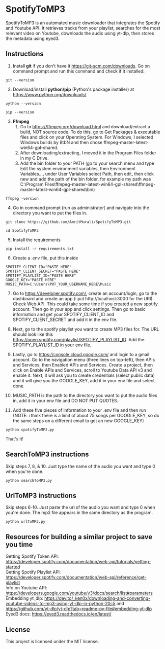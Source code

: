 # SpotifyToMP3
SpotifyToMP3 is an automated music downloader that integrates the Spotify and Youtube API. It retrieves tracks from your playlist, searches for the most relevant video on Youtube, downloads the audio using yt-dlp, then stores the metadata using eyed3.
## Instructions
1. Install **git** if you don't have it https://git-scm.com/downloads. Go on command prompt and run this command and check if it installed.
```
git --version
```
2. Download/install **python/pip** (Python's package installer) at https://www.python.org/downloads/
```
python --version
```
```
pip --version
```
3. **Ffmpeg**
    1. Go to https://ffmpeg.org/download.html and download/extract a build, NOT source code. To do this, go to Get Packages & executable files and click on your Operating System. For Windows, I selected Windows builds by BtbN and then chose ffmpeg-master-latest-win64-gpl-shared.
    2. After downloading/extracting, I moved it in the Program Files folder in my C Drive.
    3. Add the bin folder to your PATH (go to your search menu and type Edit the system environment variables, then Environment Variables..., under User Variables select Path, then edit, then click new and add the path of the bin folder, for example my path was C:\Program Files\ffmpeg-master-latest-win64-gpl-shared\ffmpeg-master-latest-win64-gpl-shared\bin)
```
ffmpeg -version
```
4. Go in command prompt (run as administrator) and navigate into the directory you want to put the files in.
```
git clone https://github.com/AmritMurali/SpotifyToMP3.git
```
```
cd SpotifyToMP3
```
5. Install the requirements
```
pip install -r requirements.txt
```
6. Create a .env file, put this inside
```
SPOTIFY_CLIENT_ID="PASTE HERE"
SPOTIFY_CLIENT_SECRET="PASTE HERE"
SPOTIFY_PLAYLIST_ID="PASTE HERE"
GOOGLE_KEY="PASTE HERE"
MUSIC_PATH=C:\Users\PUT_YOUR_USERNAME_HERE\Music
```
7. Go to https://developer.spotify.com/, create an account/login, go to the dashboard and create an app (i put http://localhost:3000 for the URI). Check Web API. This could take some time if you created a new spotify account. Then go in your app and click settings. Then go to basic information and get your SPOTIFY_CLIENT_ID and SPOTIFY_CLIENT_SECRET and add it in the env file.

8. Next, go to the spotify playlist you want to create MP3 files for. The URL should look like this https://open.spotify.com/playlist/SPOTIFY_PLAYLIST_ID. Add the SPOTIFY_PLAYLIST_ID in your env file.

9. Lastly, go to https://console.cloud.google.com/ and login to a gmail account. Go to the navigation menu (three lines on top-left), then APIs and Services, then Enabled APIs and Services. Create a project, then click on Enable APIs and Services, scroll to Youtube Data API v3 and enable it. Next, it will ask you to create credentials (select public data) and it will give you the GOOGLE_KEY, add it in your env file and select done.

10. MUSIC_PATH is the path to the directory you want to put the audio files in, add it in your env file and DO NOT PUT QUOTES.

11. Add these five pieces of information to your .env file and then run (NOTE: i think there is a limit of about 75 songs per GOOGLE_KEY, so do the same steps on a different email to get an new GGOGLE_KEY)
```
python spotifyToMP3.py
```
That's it!

## SearchToMP3 instructions
Skip steps 7, 8, & 10. Just type the name of the audio you want and type 0 when you're done.
```
python searchToMP3.py
```

## UrlToMP3 instructions
Skip steps 6-10. Just paste the url of the audio you want and type 0 when you're done. The mp3 file appears in the same directory as the program.
```
python urlToMP3.py
```

## Resources for building a similar project to save you time
Getting Spotify Token API: https://developer.spotify.com/documentation/web-api/tutorials/getting-started  
Getting Spotify Playlist API: https://developer.spotify.com/documentation/web-api/reference/get-playlist  
Info on Youtube API: https://developers.google.com/youtube/v3/docs/search/list#parameters  
Embedding yt_dlp: https://dev.to/_ken0x/downloading-and-converting-youtube-videos-to-mp3-using-yt-dlp-in-python-20c5 and https://github.com/yt-dlp/yt-dlp?tab=readme-ov-file#embedding-yt-dlp  
Eyed3 docs: https://eyed3.readthedocs.io/en/latest/

## License
This project is licensed under the MIT license.
